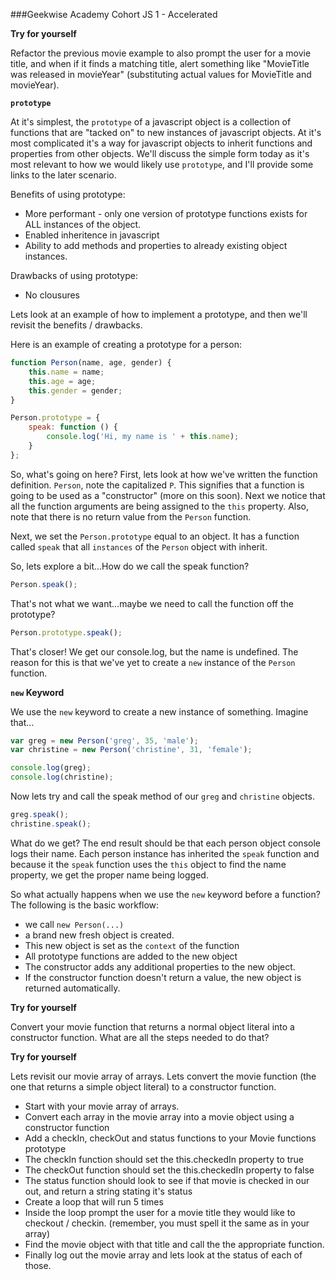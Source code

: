 ###Geekwise Academy Cohort JS 1 - Accelerated

**Try for yourself**

Refactor the previous movie example to also prompt the user for a movie title,
and when if it finds a matching title, alert something like "MovieTitle was
released in movieYear" (substituting actual values for MovieTitle and
movieYear).

**`prototype`**

At it's simplest, the `prototype` of a javascript object is a collection of
functions that are "tacked on" to new instances of javascript objects.  At it's
most complicated it's a way for javascript objects to inherit functions and
properties from other objects.  We'll discuss the simple form today as it's most
relevant to how we would likely use `prototype`, and I'll provide some links to
the later scenario.  

Benefits of using prototype:

* More performant - only one version of prototype functions exists for ALL instances of
    the object.
* Enabled inheritence in javascript
* Ability to add methods and properties to already existing object instances.

Drawbacks of using prototype:

* No clousures 

Lets look at an example of how to implement a prototype, and then we'll revisit
the benefits / drawbacks.

Here is an example of creating a prototype for a person:

```javascript
function Person(name, age, gender) {
    this.name = name;
    this.age = age;
    this.gender = gender;
}

Person.prototype = {
    speak: function () {
        console.log('Hi, my name is ' + this.name);
    }
};

```

So, what's going on here?  First, lets look at how we've written the function
definition.  `Person`, note the capitalized `P`.  This signifies that a
function is going to be used as a "constructor" (more on this soon).  Next we
notice that all the function arguments are being assigned to the `this`
property.  Also, note that there is no return value from the `Person` function.

Next, we set the `Person.prototype` equal to an object.  It has a function
called `speak` that all `instances` of the `Person` object with inherit.  

So, lets explore a bit...How do we call the speak function?

```javascript
Person.speak();
```

That's not what we want...maybe we need to call the function off the prototype?

```javascript
Person.prototype.speak();
```

That's closer! We get our console.log, but the name is undefined.  The reason
for this is that we've yet to create a `new` instance of the `Person` function.

**`new` Keyword**

We use the `new` keyword to create a new instance of something. Imagine that...

```javascript
var greg = new Person('greg', 35, 'male');
var christine = new Person('christine', 31, 'female');

console.log(greg);
console.log(christine);
```

Now lets try and call the speak method of our `greg` and `christine` objects.

```javascript
greg.speak();
christine.speak();
```

What do we get?  The end result should be that each person object console logs
their name.  Each person instance has inherited the `speak` function and because
it the `speak` function uses the `this` object to find the name property, we get
the proper name being logged.

So what actually happens when we use the `new` keyword before a function?  The
following is the basic workflow:

* we call `new Person(...)`
* a brand new fresh object is created.
* This new object is set as the `context` of the function
* All prototype functions are added to the new object
* The constructor adds any additional properties to the new object.
* If the constructor function doesn't return a value, the new object is returned
    automatically.

**Try for yourself**

Convert your movie function that returns a normal object literal into a
constructor function.  What are all the steps needed to do that?  

**Try for yourself**

Lets revisit our movie array of arrays.  Lets convert the movie function (the
one that returns a simple object literal) to a constructor function.

* Start with your movie array of arrays.
* Convert each array in the movie array into a movie object using a constructor
    function
* Add a checkIn, checkOut and status functions to your Movie functions prototype
* The checkIn function should set the this.checkedIn property to true
* The checkOut function should set the this.checkedIn property to false
* The status function should look to see if that movie is checked in our out, and
    return a string stating it's status
* Create a loop that will run 5 times
* Inside the loop prompt the user for a movie title they would like to checkout /
    checkin. (remember, you must spell it the same as in your array)
* Find the movie object with that title and call the the appropriate function.
* Finally log out the movie array and lets look at the status of each of those.


























































